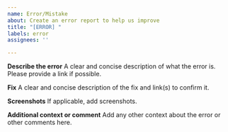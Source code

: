 ```yaml
---
name: Error/Mistake
about: Create an error report to help us improve
title: "[ERROR] "
labels: error
assignees: ''

---
```


**Describe the error**
A clear and concise description of what the error is. Please provide a link if possible.

**Fix**
A clear and concise description of the fix and link(s) to confirm it.

**Screenshots**
If applicable, add screenshots.

**Additional context or comment**
Add any other context about the error or other comments here.
